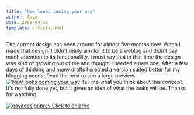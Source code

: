 ```yaml
---
title: "New looks coming your way"
author: Gaya
date: 2009-04-22
template: article.html
---
```

The current design has been around for almost five months now. When I made that design, I didn't really aim for it to be a weblog and didn't pay much attention to its functionallity. I must say that in that time the design was kind of growing out of me and thought I needed a new one. After a few days of thinking and many drafts I created a version suited better for my blogging needs. Read the post to see a large preview. [![New looks coming your way](/articles/\/prevgdpost.jpg "New looks coming your way")](http://www.gayadesign.com/general/new-looks-coming-your-way/)<span id="more-262"></span> Tell me what you think about this concept. It's not fully done yet, but it gives an idea of what the looks will be. Thanks for watching!

[![gayadesignprev](/articles/\/gayadesignprev-300x254.jpg "gayadesignprev") Click to enlarge](http://www.gayadesign.com/wp-content/uploads/2009/04/gayadesignprev.jpg)